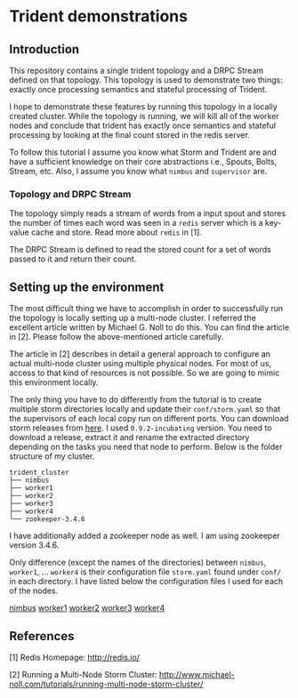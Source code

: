 # Trident demonstrations

## Introduction

This repository contains a single trident topology and a DRPC Stream
defined on that topology. This topology is used to demonstrate two
things: exactly once processing semantics and stateful processing of
Trident.

I hope to demonstrate these features by running this topology in a
locally created cluster. While the topology is running, we will kill
all of the worker nodes and conclude that trident has exactly once
semantics and stateful processing by looking at the final count stored
in the redis server.

To follow this tutorial I assume you know what Storm and Trident are
and have a sufficient knowledge on their core abstractions i.e.,
Spouts, Bolts, Stream, etc. Also, I assume you know what `nimbus`
and `supervisor` are.

### Topology and DRPC Stream

The topology simply reads a stream of words from a input spout and
stores the number of times each word was seen in a `redis` server which
is a key-value cache and store. Read more about `redis` in [1].

The DRPC Stream is defined to read the stored count for a set of words
passed to it and return their count.

## Setting up the environment

The most difficult thing we have to accomplish in order to successfully
run the topology is locally setting up a multi-node cluster. I referred
the excellent article written by Michael G. Noll to do this. You can
find the article in [2]. Please follow the above-mentioned article
carefully.

The article in [2] describes in detail a general approach to configure
an actual multi-node cluster using multiple physical nodes. For most of
us, access to that kind of resources is not possible. So we are going
to mimic this environment locally.

The only thing you have to do differently from the tutorial is to create
multiple storm directories locally and update their `conf/storm.yaml` so
that the supervisors of each local copy run on different ports. You can
download storm releases from [here](http://storm.apache.org/downloads.html).
I used `0.9.2-incubating` version. You need to download a release, extract
it and rename the extracted directory depending on the tasks you need
that node to perform. Below is the folder structure of my cluster.

```
trident_cluster
├── nimbus
├── worker1
├── worker2
├── worker3
├── worker4
└── zookeeper-3.4.6
```

I have additionally added a zookeeper node as well. I am using zookeeper
version 3.4.6. 

Only difference (except the names of the directories) between `nimbus`,
`worker1`, ... `worker4` is their configuration file `storm.yaml` found
under `conf/` in each directory. I have listed below the configuration
files I used for each of the nodes.

[nimbus](https://gist.github.com/thilinarmtb/85980741bcd90c483827)
[worker1](https://gist.github.com/thilinarmtb/2271b0eb9db5610dd636)
[worker2](https://gist.github.com/thilinarmtb/015de16702e372d810f5)
[worker3](https://gist.github.com/thilinarmtb/3264353b84cb2b66b9e7)
[worker4](https://gist.github.com/thilinarmtb/396f660e5d52960228cd)

## References

[1] Redis Homepage: http://redis.io/

[2] Running a Multi-Node Storm Cluster: http://www.michael-noll.com/tutorials/running-multi-node-storm-cluster/

